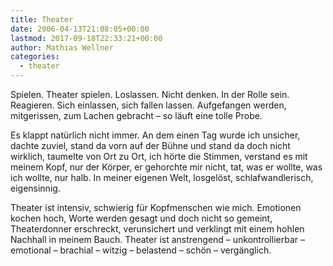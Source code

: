 ```yaml
---
title: Theater
date: 2006-04-13T21:08:05+00:00
lastmod: 2017-09-18T22:33:21+00:00
author: Mathias Wellner
categories:
  - theater
---
```

Spielen. Theater spielen. Loslassen. Nicht denken. In der Rolle sein. Reagieren. Sich einlassen, sich fallen lassen. Aufgefangen werden, mitgerissen, zum Lachen gebracht &#8211; so läuft eine tolle Probe. 

Es klappt natürlich nicht immer. An dem einen Tag wurde ich unsicher, dachte zuviel, stand da vorn auf der Bühne und stand da doch nicht wirklich, taumelte von Ort zu Ort, ich hörte die Stimmen, verstand es mit meinem Kopf, nur der Körper, er gehorchte mir nicht, tat, was er wollte, was ich wollte, nur halb. In meiner eigenen Welt, losgelöst, schlafwandlerisch, eigensinnig. 

Theater ist intensiv, schwierig für Kopfmenschen wie mich. Emotionen kochen hoch, Worte werden gesagt und doch nicht so gemeint, Theaterdonner erschreckt, verunsichert und verklingt mit einem hohlen Nachhall in meinem Bauch. Theater ist anstrengend &#8211; unkontrollierbar &#8211; emotional &#8211; brachial &#8211; witzig &#8211; belastend &#8211; schön &#8211; vergänglich.